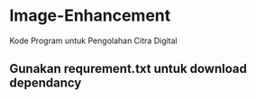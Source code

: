 # Image-Enhancement
Kode Program untuk Pengolahan Citra Digital

## Gunakan requrement.txt untuk download dependancy